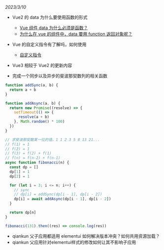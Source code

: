 _2023/3/10_

- Vue2 的 data 为什么要使用函数的形式

  - [Vue 组件 data 为什么必须是函数？](https://juejin.cn/post/6844903478901358605)
  - [为什么在 vue 的组件中，data 要用 function 返回对象呢？](https://blog.csdn.net/shaleilei/article/details/78084171)

- Vue 的自定义指令有了解吗，如何使用

  - [自定义指令](https://v2.cn.vuejs.org/v2/guide/custom-directive.html)

- Vue3 相较于 Vue2 的更新内容
- 完成一个同步以及异步的斐波那契数列的相关函数

```js
function addSync(a, b) {
  return a + b
}

function addAsync(a, b) {
  return new Promise((resolve) => {
    setTimeout(() => {
      resolve(a + b)
    }, Math.random() * 100)
  })
}

// 求斐波那契数某一位的值，1 1 2 3 5 8 13 21...
// f(1) = 1
// f(2) = 1
// f(3) = f(2) + f(1)
// f(n) = f(n-2) + f(n-1)
async function fibonacci(n) {
  const dp = []
  dp[1] = 1
  dp[2] = 1

  for (let i = 3; i <= n; i++) {
    // sync
    // dp[i] = addSync(dp[i - 1], dp[i - 2])
    dp[i] = await addAsync(dp[i - 1], dp[i - 2])
  }

  return dp[n]
}

fibonacci(131).then((res) => console.log(res))
```

- qiankun 父子应用都适用 elementui 如何解决版本冲突？如何共用资源加载？
- qiankun 父应用针对elementui样式的修改如何让其不影响子应用
